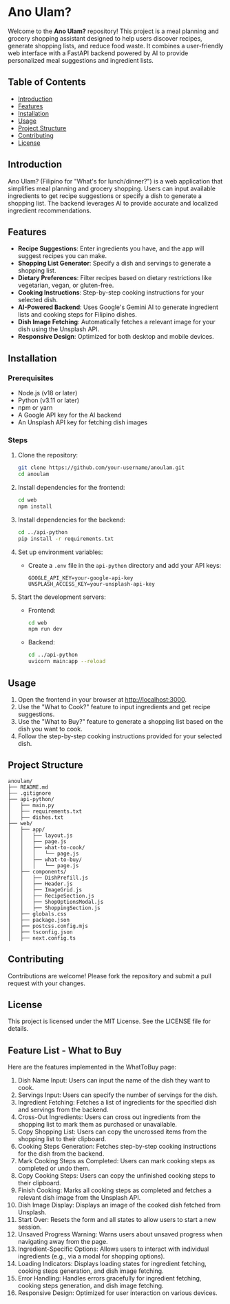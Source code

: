 # Ano Ulam?

Welcome to the **Ano Ulam?** repository! This project is a meal planning and grocery shopping assistant designed to help users discover recipes, generate shopping lists, and reduce food waste. It combines a user-friendly web interface with a FastAPI backend powered by AI to provide personalized meal suggestions and ingredient lists.

## Table of Contents

- [Introduction](#introduction)
- [Features](#features)
- [Installation](#installation)
- [Usage](#usage)
- [Project Structure](#project-structure)
- [Contributing](#contributing)
- [License](#license)

## Introduction

Ano Ulam? (Filipino for "What's for lunch/dinner?") is a web application that simplifies meal planning and grocery shopping. Users can input available ingredients to get recipe suggestions or specify a dish to generate a shopping list. The backend leverages AI to provide accurate and localized ingredient recommendations.

## Features

- **Recipe Suggestions**: Enter ingredients you have, and the app will suggest recipes you can make.
- **Shopping List Generator**: Specify a dish and servings to generate a shopping list.
- **Dietary Preferences**: Filter recipes based on dietary restrictions like vegetarian, vegan, or gluten-free.
- **Cooking Instructions**: Step-by-step cooking instructions for your selected dish.
- **AI-Powered Backend**: Uses Google's Gemini AI to generate ingredient lists and cooking steps for Filipino dishes.
- **Dish Image Fetching**: Automatically fetches a relevant image for your dish using the Unsplash API.
- **Responsive Design**: Optimized for both desktop and mobile devices.

## Installation

### Prerequisites

- Node.js (v18 or later)
- Python (v3.11 or later)
- npm or yarn
- A Google API key for the AI backend
- An Unsplash API key for fetching dish images

### Steps

1. Clone the repository:

   ```bash
   git clone https://github.com/your-username/anoulam.git
   cd anoulam
   ```

2. Install dependencies for the frontend:

   ```bash
   cd web
   npm install
   ```

3. Install dependencies for the backend:

   ```bash
   cd ../api-python
   pip install -r requirements.txt
   ```

4. Set up environment variables:
   - Create a `.env` file in the `api-python` directory and add your API keys:
     ```
     GOOGLE_API_KEY=your-google-api-key
     UNSPLASH_ACCESS_KEY=your-unsplash-api-key
     ```

5. Start the development servers:
   - Frontend:
     ```bash
     cd web
     npm run dev
     ```
   - Backend:
     ```bash
     cd ../api-python
     uvicorn main:app --reload
     ```

## Usage

1. Open the frontend in your browser at [http://localhost:3000](http://localhost:3000).
2. Use the "What to Cook?" feature to input ingredients and get recipe suggestions.
3. Use the "What to Buy?" feature to generate a shopping list based on the dish you want to cook.
4. Follow the step-by-step cooking instructions provided for your selected dish.

## Project Structure

```
anoulam/
├── README.md
├── .gitignore
├── api-python/
│   ├── main.py
│   ├── requirements.txt
│   ├── dishes.txt
├── web/
│   ├── app/
│   │   ├── layout.js
│   │   ├── page.js
│   │   ├── what-to-cook/
│   │   │   └── page.js
│   │   ├── what-to-buy/
│   │   │   └── page.js
│   ├── components/
│   │   ├── DishPrefill.js
│   │   ├── Header.js
│   │   ├── ImageGrid.js
│   │   ├── RecipeSection.js
│   │   ├── ShopOptionsModal.js
│   │   ├── ShoppingSection.js
│   ├── globals.css
│   ├── package.json
│   ├── postcss.config.mjs
│   ├── tsconfig.json
│   ├── next.config.ts
```

## Contributing

Contributions are welcome! Please fork the repository and submit a pull request with your changes.

## License

This project is licensed under the MIT License. See the LICENSE file for details.


## Feature List - What to Buy
Here are the features implemented in the WhatToBuy page:

1. Dish Name Input: Users can input the name of the dish they want to cook.
2. Servings Input: Users can specify the number of servings for the dish.
3. Ingredient Fetching: Fetches a list of ingredients for the specified dish and servings from the backend.
4. Cross-Out Ingredients: Users can cross out ingredients from the shopping list to mark them as purchased or unavailable.
5. Copy Shopping List: Users can copy the uncrossed items from the shopping list to their clipboard.
6. Cooking Steps Generation: Fetches step-by-step cooking instructions for the dish from the backend.
7. Mark Cooking Steps as Completed: Users can mark cooking steps as completed or undo them.
8. Copy Cooking Steps: Users can copy the unfinished cooking steps to their clipboard.
9. Finish Cooking: Marks all cooking steps as completed and fetches a relevant dish image from the Unsplash API.
10. Dish Image Display: Displays an image of the cooked dish fetched from Unsplash.
11. Start Over: Resets the form and all states to allow users to start a new session.
12. Unsaved Progress Warning: Warns users about unsaved progress when navigating away from the page.
13. Ingredient-Specific Options: Allows users to interact with individual ingredients (e.g., via a modal for shopping options).
14. Loading Indicators: Displays loading states for ingredient fetching, cooking steps generation, and dish image fetching.
15. Error Handling: Handles errors gracefully for ingredient fetching, cooking steps generation, and dish image fetching.
16. Responsive Design: Optimized for user interaction on various devices.